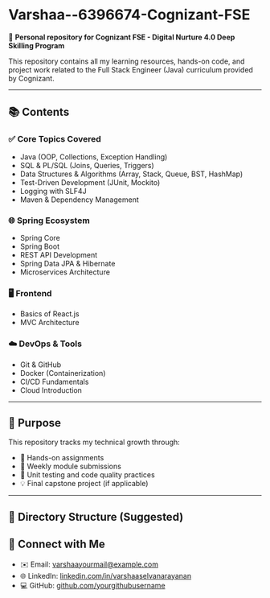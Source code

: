 # Varshaa--6396674-Cognizant-FSE

🚀 **Personal repository for Cognizant FSE - Digital Nurture 4.0 Deep Skilling Program**

This repository contains all my learning resources, hands-on code, and project work related to the Full Stack Engineer (Java) curriculum provided by Cognizant.

---

## 📚 Contents

### ✅ **Core Topics Covered**
- Java (OOP, Collections, Exception Handling)
- SQL & PL/SQL (Joins, Queries, Triggers)
- Data Structures & Algorithms (Array, Stack, Queue, BST, HashMap)
- Test-Driven Development (JUnit, Mockito)
- Logging with SLF4J
- Maven & Dependency Management

### 🌐 **Spring Ecosystem**
- Spring Core
- Spring Boot
- REST API Development
- Spring Data JPA & Hibernate
- Microservices Architecture

### 🖥️ **Frontend**
- Basics of React.js
- MVC Architecture

### ☁️ **DevOps & Tools**
- Git & GitHub
- Docker (Containerization)
- CI/CD Fundamentals
- Cloud Introduction

---

## 🧠 Purpose

This repository tracks my technical growth through:
- 📌 Hands-on assignments
- 📁 Weekly module submissions
- 🧪 Unit testing and code quality practices
- 💡 Final capstone project (if applicable)

---

## 📁 Directory Structure (Suggested)

## 🔗 Connect with Me
- ✉️ Email: varshaayourmail@example.com
- 🌐 LinkedIn: [linkedin.com/in/varshaaselvanarayanan](#)
- 💻 GitHub: [github.com/yourgithubusername](#)
